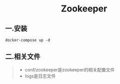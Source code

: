 # <center/>Zookeeper

## 一.安装
```
docker-compose up -d
```
## 二.相关文件
> - conf/zookeeper是zookeeper的相关配置文件
> - logs是日志文件